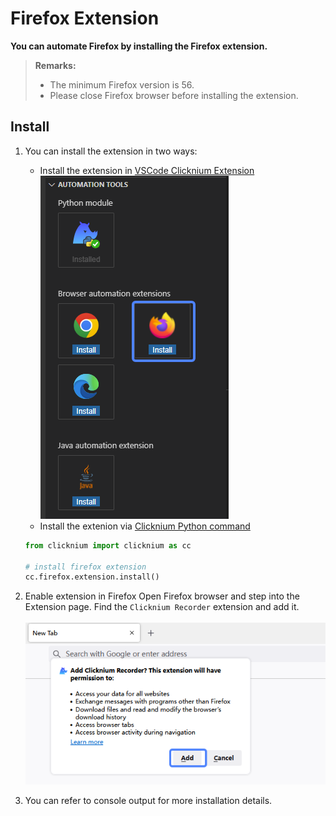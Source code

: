 
# Firefox Extension

**You can automate Firefox by installing the Firefox extension.**

> **Remarks:**
>
>- The minimum Firefox version is 56.
>- Please close Firefox browser before installing the extension.

## Install

1. You can install the extension in two ways:

    - Install the extension in [VSCode Clicknium Extension](./../../tutorial/vscode/vscode.md)  
        ![firefox extension install](../../img/firefox_ext_install.png)
    - Install the extenion via [Clicknium Python command](./../../references/python/webdriver/webextension/webextension.md)  

    ```python
    from clicknium import clicknium as cc

    # install firefox extension
    cc.firefox.extension.install()
    ```

2. Enable extension in Firefox 
    Open Firefox browser and step into the Extension page. Find the `Clicknium Recorder` extension and add it.  
    &emsp;&emsp;![firefox clickniuim extension page](../../img/firefox_extension_enable_on.png)

3. You can refer to console output for more installation details.